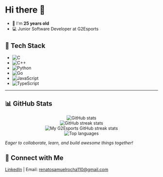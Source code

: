 # Hi there 👋

- 🧑 I'm **25 years old**
- 💻 Junior Software Developer at G2Esports

## 🚀 Tech Stack

- ![C](https://img.shields.io/badge/C-00599C?style=flat&logo=c&logoColor=white)
- ![C++](https://img.shields.io/badge/C++-00599C?style=flat&logo=c%2B%2B&logoColor=white)
- ![Python](https://img.shields.io/badge/Python-3776AB?style=flat&logo=python&logoColor=white)
- ![Go](https://img.shields.io/badge/Go-00ADD8?style=flat&logo=Go&logoColor=white)
- ![JavaScript](https://img.shields.io/badge/JavaScript-F7DF1E?style=flat&logo=javascript&logoColor=black)
- ![TypeScript](https://img.shields.io/badge/TypeScript-3178C6?style=flat&logo=typescript&logoColor=white)

---

## 📊 GitHub Stats

<p align="center">
  <img src="https://github-readme-stats.vercel.app/api?username=RRocha21&show_icons=true&theme=tokyonight" alt="GitHub stats" />
  <br>
  <img src="https://github-readme-streak-stats.herokuapp.com/?user=RRocha21&theme=tokyonight" alt="GitHub streak stats" />
  <br>
  <img src="https://github-readme-streak-stats.herokuapp.com/?user=G2-Rocha&theme=tokyonight" alt="My G2Esports GitHub streak stats" />
  <br>
  <img src="https://github-readme-stats.vercel.app/api/top-langs/?username=RRocha21&theme=tokyonight&layout=compact" alt="Top languages" />
</p>

_Eager to collaborate, learn, and build awesome things together!_

## 🔗 Connect with Me
[LinkedIn](https://www.linkedin.com/in/renato-rocha-7632b923a/) | Email: renatosamuelrocha110@gmail.com
